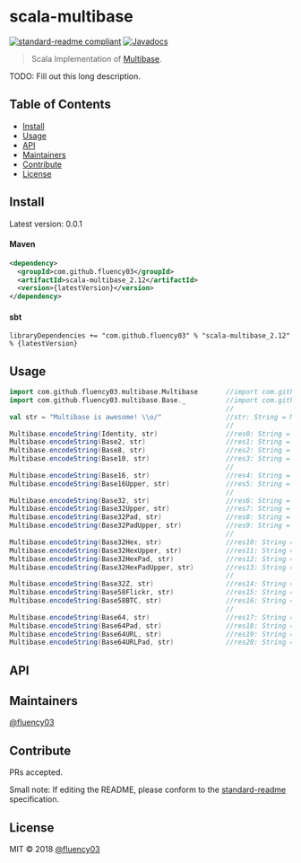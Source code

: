# scala-multibase

[![standard-readme compliant](https://img.shields.io/badge/standard--readme-OK-green.svg?style=flat-square)](https://github.com/RichardLitt/standard-readme)
[![Javadocs](http://javadoc.io/badge/com.github.fluency03/scala-multibase_2.12.svg?color=red&label=scaladoc)](http://javadoc.io/doc/com.github.fluency03/scala-multibase_2.12)

> Scala Implementation of [Multibase](https://github.com/multiformats/multibase).

TODO: Fill out this long description.

## Table of Contents

- [Install](#install)
- [Usage](#usage)
- [API](#api)
- [Maintainers](#maintainers)
- [Contribute](#contribute)
- [License](#license)

## Install

Latest version: 0.0.1

#### Maven

```xml
<dependency>
  <groupId>com.github.fluency03</groupId>
  <artifactId>scala-multibase_2.12</artifactId>
  <version>{latestVersion}</version>
</dependency>
```


#### sbt

```sbtshell
libraryDependencies += "com.github.fluency03" % "scala-multibase_2.12" % {latestVersion}
```


## Usage

```scala
import com.github.fluency03.multibase.Multibase       //import com.github.fluency03.multibase.Multibase
import com.github.fluency03.multibase.Base._          //import com.github.fluency03.multibase.Base._
                                                      //
val str = "Multibase is awesome! \\o/"                //str: String = Multibase is awesome! \o/
                                                      //
Multibase.encodeString(Identity, str)                 //res0: String =  Multibase is awesome! \o/
Multibase.encodeString(Base2, str)                    //res1: String = 01001101011101010110110001110100011010010110001001100001011100110110010100100000011010010111001100100000011000010111011101100101011100110110111101101101011001010010000100100000010111000110111100101111
Multibase.encodeString(Base8, str)                    //res2: String = 71153526616432261141346624403227144030273545346675553122044027067457
Multibase.encodeString(Base10, str)                   //res3: String = 9486216053176948155926383873229601216905247370463094989680431
                                                      //
Multibase.encodeString(Base16, str)                   //res4: String = f4d756c74696261736520697320617765736f6d6521205c6f2f
Multibase.encodeString(Base16Upper, str)              //res5: String = F4D756C74696261736520697320617765736F6D6521205C6F2F
                                                      //
Multibase.encodeString(Base32, str)                   //res6: String = bjv2wy5djmjqxgzjanfzsaylxmvzw63lfeeqfy3zp
Multibase.encodeString(Base32Upper, str)              //res7: String = BJV2WY5DJMJQXGZJANFZSAYLXMVZW63LFEEQFY3ZP
Multibase.encodeString(Base32Pad, str)                //res8: String = cjv2wy5djmjqxgzjanfzsaylxmvzw63lfeeqfy3zp
Multibase.encodeString(Base32PadUpper, str)           //res9: String = CJV2WY5DJMJQXGZJANFZSAYLXMVZW63LFEEQFY3ZP
                                                      //
Multibase.encodeString(Base32Hex, str)                //res10: String = v9lqmot39c9gn6p90d5pi0obnclpmurb544g5orpf
Multibase.encodeString(Base32HexUpper, str)           //res11: String = V9LQMOT39C9GN6P90D5PI0OBNCLPMURB544G5ORPF
Multibase.encodeString(Base32HexPad, str)             //res12: String = t9lqmot39c9gn6p90d5pi0obnclpmurb544g5orpf
Multibase.encodeString(Base32HexPadUpper, str)        //res13: String = T9LQMOT39C9GN6P90D5PI0OBNCLPMURB544G5ORPF
                                                      //
Multibase.encodeString(Base32Z, str)                  //res14: String = hji4sa7djcjozg3jypf31yamzci3s65mfrrofa53x
Multibase.encodeString(Base58Flickr, str)             //res15: String = ZxaJjNnAzU5jHQLhoLrXxcVM66Ca1VkLWAT
Multibase.encodeString(Base58BTC, str)                //res16: String = zYAjKoNbau5KiqmHPmSxYCvn66dA1vLmwbt
                                                      //
Multibase.encodeString(Base64, str)                   //res17: String = mTXVsdGliYXNlIGlzIGF3ZXNvbWUhIFxvLw
Multibase.encodeString(Base64Pad, str)                //res18: String = MTXVsdGliYXNlIGlzIGF3ZXNvbWUhIFxvLw==
Multibase.encodeString(Base64URL, str)                //res19: String = uTXVsdGliYXNlIGlzIGF3ZXNvbWUhIFxvLw
Multibase.encodeString(Base64URLPad, str)             //res20: String = UTXVsdGliYXNlIGlzIGF3ZXNvbWUhIFxvLw==
```

## API

## Maintainers

[@fluency03](https://github.com/fluency03)

## Contribute

PRs accepted.

Small note: If editing the README, please conform to the [standard-readme](https://github.com/RichardLitt/standard-readme) specification.

## License

MIT © 2018 [@fluency03](https://github.com/fluency03)
